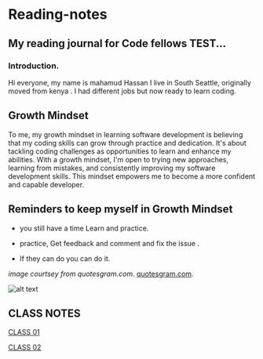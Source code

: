 # Reading-notes
## My reading journal for Code fellows TEST...
### Introduction.

Hi everyone, my name is mahamud Hassan I live in South Seattle, originally moved from kenya . I had different jobs but now ready to learn coding.


## Growth Mindset
To me, my growth mindset in learning software development is believing that my coding skills can grow through practice and dedication. It's about tackling coding challenges as opportunities to learn and enhance my abilities. With a growth mindset, I'm open to trying new approaches, learning from mistakes, and consistently improving my software development skills. This mindset empowers me to become a more confident and capable developer.

## Reminders to keep myself in Growth Mindset

* you still have a time Learn and practice.
- practice, Get feedback and comment and fix the issue .
+ If they can do you can do it.

*image courtsey from quotesgram.com*. [quotesgram.com](https://quotesgram.com/img/stair-to-success-quotes/12875757/).

![alt text](https://cdn.quotesgram.com/img/73/85/410561126-lnc_stair_success.jpg)

## CLASS NOTES

 
 [CLASS 01](https://mhassan206.github.io/markdowns/)
 
 [CLASS 02](https://mhassan206.github.io/class02/)
 
